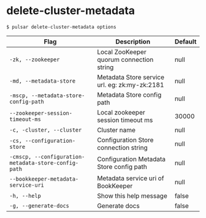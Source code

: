 # delete-cluster-metadata



```shell
$ pulsar delete-cluster-metadata options
```

|Flag|Description|Default|
|---|---|---|
| `-zk, --zookeeper` | Local ZooKeeper quorum connection string|null|
| `-md, --metadata-store` | Metadata Store service url. eg: zk:my-zk:2181|null|
| `-mscp, --metadata-store-config-path` | Metadata Store config path|null|
| `--zookeeper-session-timeout-ms` | Local zookeeper session timeout ms|30000|
| `-c, -cluster, --cluster` | Cluster name|null|
| `-cs, --configuration-store` | Configuration Store connection string|null|
| `-cmscp, --configuration-metadata-store-config-path` | Configuration Metadata Store config path|null|
| `--bookkeeper-metadata-service-uri` | Metadata service uri of BookKeeper|null|
| `-h, --help` | Show this help message|false|
| `-g, --generate-docs` | Generate docs|false|

